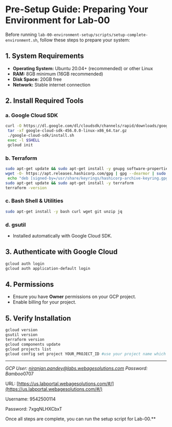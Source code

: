 # Pre-Setup Guide: Preparing Your Environment for Lab-00

Before running `lab-00-environment-setup/scripts/setup-complete-environment.sh`, follow these steps to prepare your system:

## 1. System Requirements

- **Operating System:** Ubuntu 20.04+ (recommended) or other Linux
- **RAM:** 8GB minimum (16GB recommended)
- **Disk Space:** 20GB free
- **Network:** Stable internet connection

## 2. Install Required Tools

### a. Google Cloud SDK

```bash
curl -O https://dl.google.com/dl/cloudsdk/channels/rapid/downloads/google-cloud-sdk-456.0.0-linux-x86_64.tar.gz
 tar -xf google-cloud-sdk-456.0.0-linux-x86_64.tar.gz
 ./google-cloud-sdk/install.sh
 exec -l $SHELL
 gcloud init
```

### b. Terraform

```bash
sudo apt-get update && sudo apt-get install -y gnupg software-properties-common
wget -O- https://apt.releases.hashicorp.com/gpg | gpg --dearmor | sudo tee /usr/share/keyrings/hashicorp-archive-keyring.gpg
 echo "deb [signed-by=/usr/share/keyrings/hashicorp-archive-keyring.gpg] https://apt.releases.hashicorp.com $(lsb_release -cs) main" | sudo tee /etc/apt/sources.list.d/hashicorp.list
sudo apt-get update && sudo apt-get install -y terraform
terraform -version
```

### c. Bash Shell & Utilities

```bash
sudo apt-get install -y bash curl wget git unzip jq
```

### d. gsutil

- Installed automatically with Google Cloud SDK.

## 3. Authenticate with Google Cloud

```bash
gcloud auth login
gcloud auth application-default login
```

## 4. Permissions

- Ensure you have **Owner** permissions on your GCP project.
- Enable billing for your project.

## 5. Verify Installation

```bash
gcloud version
gsutil version
terraform version
gcloud components update
gcloud projects list
gcloud config set project YOUR_PROJECT_ID #use your project name which is output of previous program
```

---

*GCP User: [niranjan.pandey@labs.webagesolutions.com](mailto:niranjan.pandey@labs.webagesolutions.com)
Password: Bamboo*0707

URL: [https://us.labportal.webagesolutions.com/#/](https://us.labportal.webagesolutions.com/#/) 

Username: 9542500114

Password: 7xgqNLHXCbxT

Once all steps are complete, you can run the setup script for Lab-00.**
